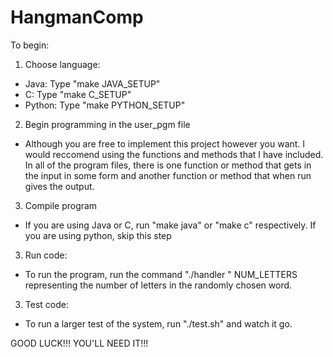 # HangmanComp

To begin:
1. Choose language:
 - Java: Type "make JAVA_SETUP"
 - C: Type "make C_SETUP"
 - Python: Type "make PYTHON_SETUP"

2. Begin programming in the user_pgm file
 - Although you are free to implement this project however you want. I would reccomend using the functions and methods that I have included. In all of the program files, there is one function or method that gets in the input in some form and another function or method that when run gives the output.

3. Compile program
 - If you are using Java or C, run "make java" or "make c" respectively. If you are using python, skip this step

3. Run code:
 - To run the program, run the command "./handler <NUM LETTERS>" NUM_LETTERS representing the number of letters in the randomly chosen word.

3. Test code:
 - To run a larger test of the system, run "./test.sh" and watch it go.

GOOD LUCK!!! YOU'LL NEED IT!!!